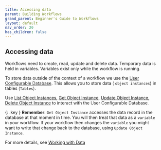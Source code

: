 ```yaml
---
title: Accessing data
parent: Building Workflows
grand_parent: Beginner's Guide to Workflows
layout: default
nav_order: 20
has_children: false
---
```



## Accessing data 

Workflows need to create, read, update and delete data.  Temporary data is held in variables.  Variables exist only while the workflow is running.

To store data outside of the context of a workflow we use the [User Configurable Database](..\05_Database\README.html).  This allows you to store data ( `object instances`) in tables (`Tables`).

Use [List Object Instances](..\12_workflow_activities/04_data/README.html#list-object-instances), [Get Object Instance](..\12_workflow_activities/04_data/README.html#get-object-instance), [Update Object Instance](..\12_workflow_activities/04_data/README.html#update-object-instance), [Delete Object Instance](..\12_workflow_activities/04_data/README.html#delete-object-instance) to interact with the User Configurable Database.

{: .key }
 **Remember**: `Get Object Instance` accesses the data record in the database at that moment in time.  You will then treat that data as a `variable` in your workflow. If your workflow then changes the `variable` you might want to write that change back to the database, using `Update Object Instance`.

For more details, see [Working with Data](..\08_handling%20_the_data/README.html)

